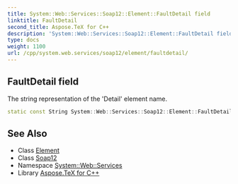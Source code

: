 ```yaml
---
title: System::Web::Services::Soap12::Element::FaultDetail field
linktitle: FaultDetail
second_title: Aspose.TeX for C++
description: 'System::Web::Services::Soap12::Element::FaultDetail field. The string representation of the ''Detail'' element name in C++.'
type: docs
weight: 1100
url: /cpp/system.web.services/soap12/element/faultdetail/
---
```

## FaultDetail field


The string representation of the 'Detail' element name.

```cpp
static const String System::Web::Services::Soap12::Element::FaultDetail
```

## See Also

* Class [Element](../)
* Class [Soap12](../../)
* Namespace [System::Web::Services](../../../)
* Library [Aspose.TeX for C++](../../../../)
